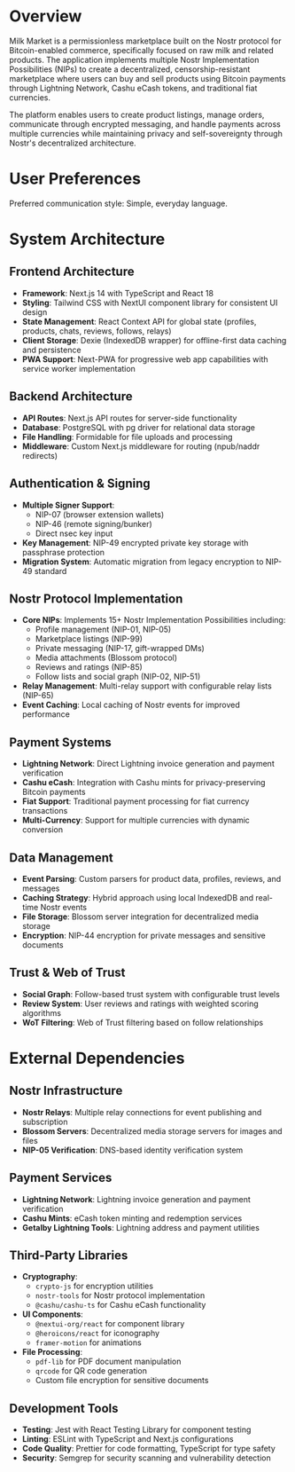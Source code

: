 # Overview

Milk Market is a permissionless marketplace built on the Nostr protocol for Bitcoin-enabled commerce, specifically focused on raw milk and related products. The application implements multiple Nostr Implementation Possibilities (NIPs) to create a decentralized, censorship-resistant marketplace where users can buy and sell products using Bitcoin payments through Lightning Network, Cashu eCash tokens, and traditional fiat currencies.

The platform enables users to create product listings, manage orders, communicate through encrypted messaging, and handle payments across multiple currencies while maintaining privacy and self-sovereignty through Nostr's decentralized architecture.

# User Preferences

Preferred communication style: Simple, everyday language.

# System Architecture

## Frontend Architecture

- **Framework**: Next.js 14 with TypeScript and React 18
- **Styling**: Tailwind CSS with NextUI component library for consistent UI design
- **State Management**: React Context API for global state (profiles, products, chats, reviews, follows, relays)
- **Client Storage**: Dexie (IndexedDB wrapper) for offline-first data caching and persistence
- **PWA Support**: Next-PWA for progressive web app capabilities with service worker implementation

## Backend Architecture

- **API Routes**: Next.js API routes for server-side functionality
- **Database**: PostgreSQL with pg driver for relational data storage
- **File Handling**: Formidable for file uploads and processing
- **Middleware**: Custom Next.js middleware for routing (npub/naddr redirects)

## Authentication & Signing

- **Multiple Signer Support**:
  - NIP-07 (browser extension wallets)
  - NIP-46 (remote signing/bunker)
  - Direct nsec key input
- **Key Management**: NIP-49 encrypted private key storage with passphrase protection
- **Migration System**: Automatic migration from legacy encryption to NIP-49 standard

## Nostr Protocol Implementation

- **Core NIPs**: Implements 15+ Nostr Implementation Possibilities including:
  - Profile management (NIP-01, NIP-05)
  - Marketplace listings (NIP-99)
  - Private messaging (NIP-17, gift-wrapped DMs)
  - Media attachments (Blossom protocol)
  - Reviews and ratings (NIP-85)
  - Follow lists and social graph (NIP-02, NIP-51)
- **Relay Management**: Multi-relay support with configurable relay lists (NIP-65)
- **Event Caching**: Local caching of Nostr events for improved performance

## Payment Systems

- **Lightning Network**: Direct Lightning invoice generation and payment verification
- **Cashu eCash**: Integration with Cashu mints for privacy-preserving Bitcoin payments
- **Fiat Support**: Traditional payment processing for fiat currency transactions
- **Multi-Currency**: Support for multiple currencies with dynamic conversion

## Data Management

- **Event Parsing**: Custom parsers for product data, profiles, reviews, and messages
- **Caching Strategy**: Hybrid approach using local IndexedDB and real-time Nostr events
- **File Storage**: Blossom server integration for decentralized media storage
- **Encryption**: NIP-44 encryption for private messages and sensitive documents

## Trust & Web of Trust

- **Social Graph**: Follow-based trust system with configurable trust levels
- **Review System**: User reviews and ratings with weighted scoring algorithms
- **WoT Filtering**: Web of Trust filtering based on follow relationships

# External Dependencies

## Nostr Infrastructure

- **Nostr Relays**: Multiple relay connections for event publishing and subscription
- **Blossom Servers**: Decentralized media storage servers for images and files
- **NIP-05 Verification**: DNS-based identity verification system

## Payment Services

- **Lightning Network**: Lightning invoice generation and payment verification
- **Cashu Mints**: eCash token minting and redemption services
- **Getalby Lightning Tools**: Lightning address and payment utilities

## Third-Party Libraries

- **Cryptography**:
  - `crypto-js` for encryption utilities
  - `nostr-tools` for Nostr protocol implementation
  - `@cashu/cashu-ts` for Cashu eCash functionality
- **UI Components**:
  - `@nextui-org/react` for component library
  - `@heroicons/react` for iconography
  - `framer-motion` for animations
- **File Processing**:
  - `pdf-lib` for PDF document manipulation
  - `qrcode` for QR code generation
  - Custom file encryption for sensitive documents

## Development Tools

- **Testing**: Jest with React Testing Library for component testing
- **Linting**: ESLint with TypeScript and Next.js configurations
- **Code Quality**: Prettier for code formatting, TypeScript for type safety
- **Security**: Semgrep for security scanning and vulnerability detection
